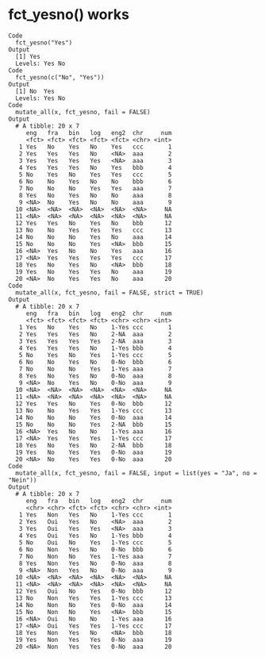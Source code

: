 # fct_yesno() works

    Code
      fct_yesno("Yes")
    Output
      [1] Yes
      Levels: Yes No
    Code
      fct_yesno(c("No", "Yes"))
    Output
      [1] No  Yes
      Levels: Yes No
    Code
      mutate_all(x, fct_yesno, fail = FALSE)
    Output
      # A tibble: 20 x 7
         eng   fra   bin   log   eng2  chr     num
         <fct> <fct> <fct> <fct> <fct> <chr> <int>
       1 Yes   No    Yes   No    Yes   ccc       1
       2 Yes   Yes   Yes   No    <NA>  aaa       2
       3 Yes   Yes   Yes   Yes   <NA>  aaa       3
       4 Yes   Yes   Yes   No    Yes   bbb       4
       5 No    Yes   No    Yes   Yes   ccc       5
       6 No    No    Yes   No    No    bbb       6
       7 No    No    No    Yes   Yes   aaa       7
       8 Yes   No    Yes   No    No    aaa       8
       9 <NA>  No    Yes   No    No    aaa       9
      10 <NA>  <NA>  <NA>  <NA>  <NA>  <NA>     NA
      11 <NA>  <NA>  <NA>  <NA>  <NA>  <NA>     NA
      12 Yes   Yes   No    Yes   No    bbb      12
      13 No    No    Yes   Yes   Yes   ccc      13
      14 No    No    No    Yes   No    aaa      14
      15 No    No    No    Yes   <NA>  bbb      15
      16 <NA>  Yes   No    No    Yes   aaa      16
      17 <NA>  Yes   Yes   Yes   Yes   ccc      17
      18 Yes   No    Yes   No    <NA>  bbb      18
      19 Yes   No    Yes   Yes   No    aaa      19
      20 <NA>  No    Yes   Yes   No    aaa      20
    Code
      mutate_all(x, fct_yesno, fail = FALSE, strict = TRUE)
    Output
      # A tibble: 20 x 7
         eng   fra   bin   log   eng2  chr     num
         <fct> <fct> <fct> <fct> <chr> <chr> <int>
       1 Yes   No    Yes   No    1-Yes ccc       1
       2 Yes   Yes   Yes   No    2-NA  aaa       2
       3 Yes   Yes   Yes   Yes   2-NA  aaa       3
       4 Yes   Yes   Yes   No    1-Yes bbb       4
       5 No    Yes   No    Yes   1-Yes ccc       5
       6 No    No    Yes   No    0-No  bbb       6
       7 No    No    No    Yes   1-Yes aaa       7
       8 Yes   No    Yes   No    0-No  aaa       8
       9 <NA>  No    Yes   No    0-No  aaa       9
      10 <NA>  <NA>  <NA>  <NA>  <NA>  <NA>     NA
      11 <NA>  <NA>  <NA>  <NA>  <NA>  <NA>     NA
      12 Yes   Yes   No    Yes   0-No  bbb      12
      13 No    No    Yes   Yes   1-Yes ccc      13
      14 No    No    No    Yes   0-No  aaa      14
      15 No    No    No    Yes   2-NA  bbb      15
      16 <NA>  Yes   No    No    1-Yes aaa      16
      17 <NA>  Yes   Yes   Yes   1-Yes ccc      17
      18 Yes   No    Yes   No    2-NA  bbb      18
      19 Yes   No    Yes   Yes   0-No  aaa      19
      20 <NA>  No    Yes   Yes   0-No  aaa      20
    Code
      mutate_all(x, fct_yesno, fail = FALSE, input = list(yes = "Ja", no = "Nein"))
    Output
      # A tibble: 20 x 7
         eng   fra   bin   log   eng2  chr     num
         <chr> <chr> <fct> <fct> <chr> <chr> <int>
       1 Yes   Non   Yes   No    1-Yes ccc       1
       2 Yes   Oui   Yes   No    <NA>  aaa       2
       3 Yes   Oui   Yes   Yes   <NA>  aaa       3
       4 Yes   Oui   Yes   No    1-Yes bbb       4
       5 No    Oui   No    Yes   1-Yes ccc       5
       6 No    Non   Yes   No    0-No  bbb       6
       7 No    Non   No    Yes   1-Yes aaa       7
       8 Yes   Non   Yes   No    0-No  aaa       8
       9 <NA>  Non   Yes   No    0-No  aaa       9
      10 <NA>  <NA>  <NA>  <NA>  <NA>  <NA>     NA
      11 <NA>  <NA>  <NA>  <NA>  <NA>  <NA>     NA
      12 Yes   Oui   No    Yes   0-No  bbb      12
      13 No    Non   Yes   Yes   1-Yes ccc      13
      14 No    Non   No    Yes   0-No  aaa      14
      15 No    Non   No    Yes   <NA>  bbb      15
      16 <NA>  Oui   No    No    1-Yes aaa      16
      17 <NA>  Oui   Yes   Yes   1-Yes ccc      17
      18 Yes   Non   Yes   No    <NA>  bbb      18
      19 Yes   Non   Yes   Yes   0-No  aaa      19
      20 <NA>  Non   Yes   Yes   0-No  aaa      20

